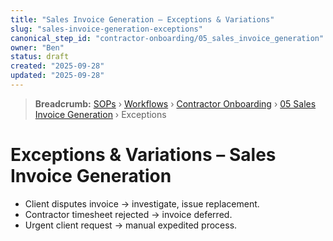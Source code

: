 ```yaml
---
title: "Sales Invoice Generation – Exceptions & Variations"
slug: "sales-invoice-generation-exceptions"
canonical_step_id: "contractor-onboarding/05_sales_invoice_generation"
owner: "Ben"
status: draft
created: "2025-09-28"
updated: "2025-09-28"
---
```


> **Breadcrumb:** [SOPs](/docs/sop/README.md) › [Workflows](/docs/sop/workflow/README.md) › [Contractor Onboarding](../) › [05 Sales Invoice Generation](../05_sales_invoice_generation/README.md) › Exceptions


# Exceptions & Variations – Sales Invoice Generation

- Client disputes invoice → investigate, issue replacement.  
- Contractor timesheet rejected → invoice deferred.  
- Urgent client request → manual expedited process.  
